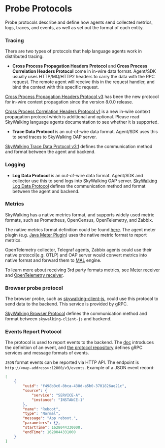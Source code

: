 # Probe Protocols
Probe protocols describe and define how agents send collected metrics, logs, traces, and events, as well as set out the format of each entity.

### Tracing
There are two types of protocols that help language agents work in distributed tracing.

- **Cross Process Propagation Headers Protocol** and **Cross Process Correlation Headers Protocol** come in in-wire data format. Agent/SDK usually uses HTTP/MQ/HTTP2 headers to carry the data with the RPC request. The remote agent will receive this in the request handler, and bind the context with this specific request.

[Cross Process Propagation Headers Protocol v3](Skywalking-Cross-Process-Propagation-Headers-Protocol-v3.md) has been the new protocol for in-wire context propagation since the version 8.0.0 release.

[Cross Process Correlation Headers Protocol v1](Skywalking-Cross-Process-Correlation-Headers-Protocol-v1.md) is a new in-wire context propagation protocol which is additional and optional.
Please read SkyWalking language agents documentation to see whether it is supported.

- **Trace Data Protocol** is an out-of-wire data format. Agent/SDK uses this to send traces to SkyWalking OAP server.

[SkyWalking Trace Data Protocol v3.1](Trace-Data-Protocol-v3.md) defines the communication method and format between the agent and backend.

### Logging
- **Log Data Protocol** is an out-of-wire data format. Agent/SDK and collector use this to send logs into SkyWalking OAP server.
[SkyWalking Log Data Protocol](Log-Data-Protocol.md) defines the communication method and format between the agent and backend.

### Metrics

SkyWalking has a native metrics format, and supports widely used metric formats, such as Prometheus, OpenCensus, OpenTelemetry, and Zabbix.

The native metrics format definition could be found [here](https://github.com/apache/skywalking-data-collect-protocol/blob/master/language-agent/Meter.proto).
The agent meter plugin (e.g. [Java Meter Plugin](https://skywalking.apache.org/docs/skywalking-java/next/en/setup/service-agent/java-agent/java-plugin-development-guide/#meter-plugin)) uses the
native metric format to report metrics.

OpenTelemetry collector, Telegraf agents, Zabbix agents could use their native protocol(e.g. OTLP)
and OAP server would convert metrics into native format and forward them to [MAL](../concepts-and-designs/mal.md) engine.

To learn more about receiving 3rd party formats metrics, see [Meter receiver](../setup/backend/backend-meter.md) and [OpenTelemetry receiver](../setup/backend/opentelemetry-receiver.md).

### Browser probe protocol

The browser probe, such as  [skywalking-client-js](https://github.com/apache/skywalking-client-js), could use this protocol to send data to the backend. This service is provided by gRPC.

[SkyWalking Browser Protocol](Browser-Protocol.md) defines the communication method and format between `skywalking-client-js` and backend.

### Events Report Protocol

The protocol is used to report events to the backend. The [doc](../concepts-and-designs/event.md) introduces the definition of an event, and [the protocol repository](https://github.com/apache/skywalking-data-collect-protocol/blob/master/event) defines gRPC services and message formats of events.

`JSON` format events can be reported via HTTP API. The endpoint is `http://<oap-address>:12800/v3/events`.
Example of a JSON event record:
```json
[
    {
        "uuid": "f498b3c0-8bca-438d-a5b0-3701826ae21c",
        "source": {
            "service": "SERVICE-A",
            "instance": "INSTANCE-1"
        },
        "name": "Reboot",
        "type": "Normal",
        "message": "App reboot.",
        "parameters": {},
        "startTime": 1628044330000,
        "endTime": 1628044331000
    }
]
```
